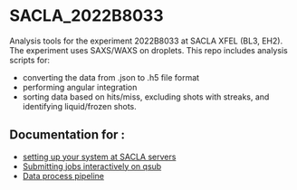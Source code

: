 # SACLA_2022B8033
Analysis tools for the experiment 2022B8033 at SACLA XFEL (BL3, EH2). The experiment uses SAXS/WAXS on droplets. This repo includes analysis scripts for:
* converting the data from .json to .h5 file format
* performing angular integration 
* sorting data based on hits/miss, excluding shots with streaks, and identifying liquid/frozen shots.  

## Documentation for :
* [setting up your system at SACLA servers](https://github.com/fperakis/SACLA_2022B8033/blob/c1bdc614ded92258be9a6c5122397b74a9ed4701/Documentation/instructions.md) 
* [Submitting jobs interactively on qsub](https://github.com/fperakis/SACLA_2022B8033/blob/c1bdc614ded92258be9a6c5122397b74a9ed4701/Documentation/interactive_qsub.md) 
* [Data process pipeline](https://github.com/fperakis/SACLA_2022B8033/blob/c1bdc614ded92258be9a6c5122397b74a9ed4701/Documentation/pipeline.md)
